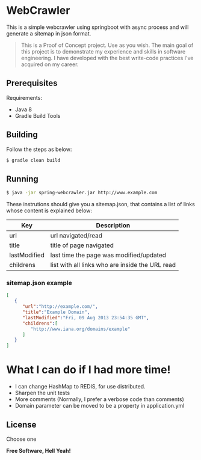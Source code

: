 # WebCrawler

This is a simple webcrawler using springboot with async process and will generate a sitemap in json format.

> This is a Proof of Concept project. Use as you wish. 
> The main goal of this project is to demonstrate my experience and skills in software engineering. I have developed with the best write-code practices I've acquired on my career.


## Prerequisites

Requirements:
 - Java 8
 - Gradle Build Tools

## Building 
Follow the steps as below:

```sh
$ gradle clean build
```

## Running 
```sh
$ java -jar spring-webcrawler.jar http://www.example.com
```

These instrutions should give you a sitemap.json, that contains a list of links whose content is explained below: 

| Key | Description |
| ------ | ------ |
| url | url navigated/read |
| title | title of page navigated |
| lastModified | last time the page was modified/updated  |
| childrens | list with all links who are inside the URL read  |

### sitemap.json example
```json 
[  
   {  
      "url":"http://example.com/",
      "title":"Example Domain",
      "lastModified":"Fri, 09 Aug 2013 23:54:35 GMT",
      "childrens":[  
         "http://www.iana.org/domains/example"
      ]
   }
]
```

# What I can do if I had more time!

* I can change HashMap to REDIS, for use distributed.
* Sharpen the unit tests 
* More comments (Normally, I prefer a verbose code than comments)
* Domain parameter can be moved to be a property in application.yml


License
----
Choose one

**Free Software, Hell Yeah!**
